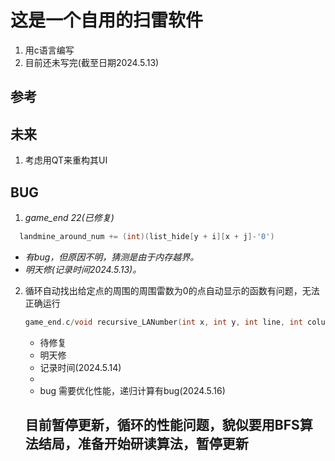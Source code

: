 # 这是一个自用的扫雷软件

1. 用c语言编写
2. 目前还未写完(截至日期2024.5.13)





## 参考







## 未来

1. 考虑用QT来重构其UI

 ## BUG

1. *game_end     22(已修复)* 

```c
  landmine_around_num += (int)(list_hide[y + i][x + j]-'0')
```

- *有bug，但原因不明，猜测是由于内存越界。*
- *明天修(记录时间2024.5.13)。*

2. 循环自动找出给定点的周围的周围雷数为0的点自动显示的函数有问题，无法正确运行

   ```c
   game_end.c/void recursive_LANumber(int x, int y, int line, int column, char **list_hide, char **list)有问题。
   ```

   - 待修复
   - 明天修
   - 记录时间(2024.5.14)
   - 
   - bug 需要优化性能，递归计算有bug(2024.5.16)

   

   
   
   ## 目前暂停更新，循环的性能问题，貌似要用BFS算法结局，准备开始研读算法，暂停更新
   
   
   
   
   
   



